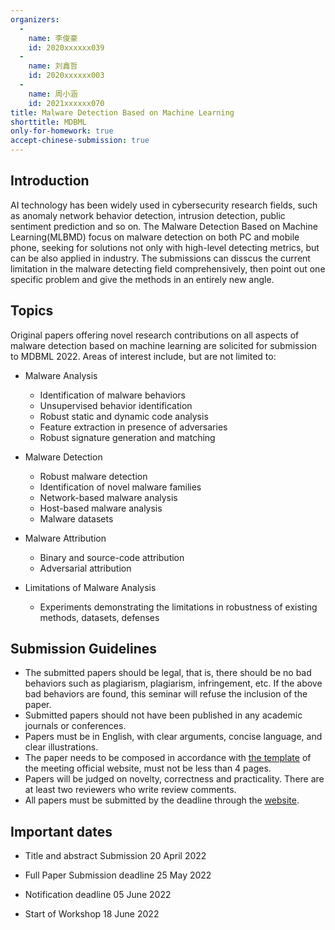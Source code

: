 ```yaml
---
organizers:
  -
    name: 李俊豪
    id: 2020xxxxxx039
  -
    name: 刘鑫哲
    id: 2020xxxxxx003
  -
    name: 周小涵
    id: 2021xxxxxx070
title: Malware Detection Based on Machine Learning
shorttitle: MDBML
only-for-homework: true
accept-chinese-submission: true
---
```


## Introduction

AI technology has been widely used in cybersecurity research fields, such as anomaly network behavior detection, intrusion detection, public sentiment prediction and so on. The Malware Detection Based on Machine Learning(MLBMD) focus on malware detection on both PC and mobile phone, seeking for solutions not only with high-level detecting metrics, but can be also applied in industry. The submissions can disscus the current limitation in the malware detecting field comprehensively, then point out one specific problem and give the methods in an entirely new angle.


## Topics

Original papers offering novel research contributions on all aspects of malware detection based on machine learning are solicited for submission to MDBML 2022. Areas of interest include, but are not limited to:

- Malware Analysis
  - Identification of malware behaviors
  - Unsupervised behavior identification
  - Robust static and dynamic code analysis
  - Feature extraction in presence of adversaries
  - Robust signature generation and matching

- Malware Detection
  - Robust malware detection
  - Identification of novel malware families
  - Network-based malware analysis
  - Host-based malware analysis
  - Malware datasets

- Malware Attribution
  - Binary and source-code attribution
  - Adversarial attribution

- Limitations of Malware Analysis
  - Experiments demonstrating the limitations in robustness of existing methods, datasets, defenses





## Submission Guidelines

- The submitted papers should be legal, that is, there should be no bad behaviors such as plagiarism, plagiarism, infringement, etc. If the above bad behaviors are found, this seminar will refuse the inclusion of the paper.
- Submitted papers should not have been published in any academic journals or conferences.
- Papers must be in English, with clear arguments, concise language, and clear illustrations.
- The paper needs to be composed in accordance with [the template](https://www.ieee.org/conferences/publishing/templates.html) of the meeting official website, must not be less than 4 pages.
- Papers will be judged on novelty, correctness and practicality. There are at least two reviewers who write review comments.
- All papers  must be submitted by the deadline through the <a href=https://workspace.jianguoyun.com/inbox/collect/4bbd6687c11842aab41818838c97d486/submit>website</a>.


## Important dates

- Title and abstract Submission
  20 April 2022

- Full Paper Submission deadline
  25 May 2022

- Notification deadline
  05 June 2022

- Start of Workshop
  18 June 2022

  
